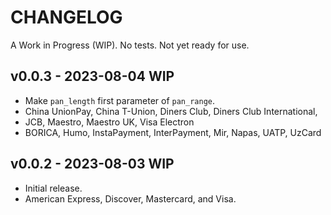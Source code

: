 # CHANGELOG

A Work in Progress (WIP).
No tests.
Not yet ready for use.

## v0.0.3 - 2023-08-04 WIP
- Make `pan_length` first parameter of `pan_range`.
- China UnionPay, China T-Union, Diners Club, Diners Club International,
- JCB, Maestro, Maestro UK, Visa Electron
- BORICA, Humo, InstaPayment, InterPayment, Mir, Napas, UATP, UzCard

## v0.0.2 - 2023-08-03 WIP
- Initial release.
- American Express, Discover, Mastercard, and Visa.

